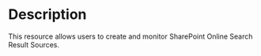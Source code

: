 # Description

This resource allows users to create and monitor SharePoint Online Search
Result Sources.
